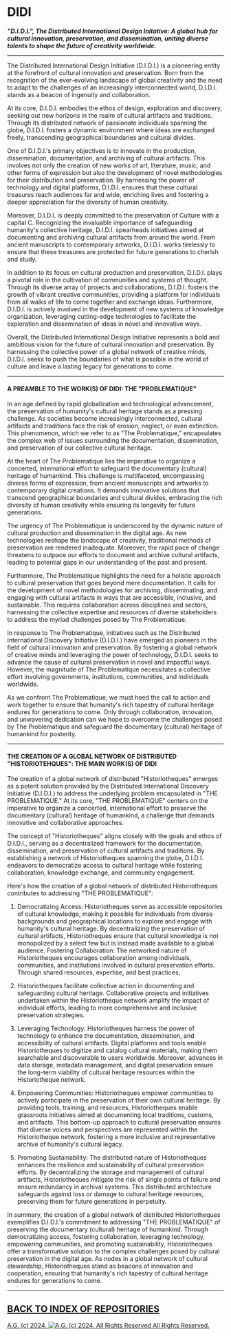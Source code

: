 # DIDI
__*"D.I.D.I.", The Distributed International Design Initative: A global hub for cultural innovation, preservation, and dissemination, uniting diverse talents to shape the future of creativity worldwide.*__

- - - - - - - - - -

The Distributed International Design Initiative (D.I.D.I.) is a pioneering entity at the forefront of cultural innovation and preservation. Born from the recognition of the ever-evolving landscape of global creativity and the need to adapt to the challenges of an increasingly interconnected world, D.I.D.I. stands as a beacon of ingenuity and collaboration.

At its core, D.I.D.I. embodies the ethos of design, exploration and discovery, seeking out new horizons in the realm of cultural artifacts and traditions. Through its distributed network of passionate individuals spanning the globe, D.I.D.I. fosters a dynamic environment where ideas are exchanged freely, transcending geographical boundaries and cultural divides.

One of D.I.D.I.'s primary objectives is to innovate in the production, dissemination, documentation, and archiving of cultural artifacts. This involves not only the creation of new works of art, literature, music, and other forms of expression but also the development of novel methodologies for their distribution and preservation. By harnessing the power of technology and digital platforms, D.I.D.I. ensures that these cultural treasures reach audiences far and wide, enriching lives and fostering a deeper appreciation for the diversity of human creativity.

Moreover, D.I.D.I. is deeply committed to the preservation of Culture with a capital C. Recognizing the invaluable importance of safeguarding humanity's collective heritage, D.I.D.I. spearheads initiatives aimed at documenting and archiving cultural artifacts from around the world. From ancient manuscripts to contemporary artworks, D.I.D.I. works tirelessly to ensure that these treasures are protected for future generations to cherish and study.

In addition to its focus on cultural production and preservation, D.I.D.I. plays a pivotal role in the cultivation of communities and systems of thought. Through its diverse array of projects and collaborations, D.I.D.I. fosters the growth of vibrant creative communities, providing a platform for individuals from all walks of life to come together and exchange ideas. Furthermore, D.I.D.I. is actively involved in the development of new systems of knowledge organization, leveraging cutting-edge technologies to facilitate the exploration and dissemination of ideas in novel and innovative ways.

Overall, the Distributed International Design Initiative represents a bold and ambitious vision for the future of cultural innovation and preservation. By harnessing the collective power of a global network of creative minds, D.I.D.I. seeks to push the boundaries of what is possible in the world of culture and leave a lasting legacy for generations to come.

- - - - - - - - - -

#### A PREAMBLE TO THE WORK(S) OF DIDI: THE "PROBLEMATIQUE"

In an age defined by rapid globalization and technological advancement, the preservation of humanity's cultural heritage stands as a pressing challenge. As societies become increasingly interconnected, cultural artifacts and traditions face the risk of erosion, neglect, or even extinction. This phenomenon, which we refer to as "The Problematique," encapsulates the complex web of issues surrounding the documentation, dissemination, and preservation of our collective cultural heritage.

At the heart of The Problematique lies the imperative to organize a concerted, international effort to safeguard the documentary (cultural) heritage of humankind. This challenge is multifaceted, encompassing diverse forms of expression, from ancient manuscripts and artworks to contemporary digital creations. It demands innovative solutions that transcend geographical boundaries and cultural divides, embracing the rich diversity of human creativity while ensuring its longevity for future generations.

The urgency of The Problematique is underscored by the dynamic nature of cultural production and dissemination in the digital age. As new technologies reshape the landscape of creativity, traditional methods of preservation are rendered inadequate. Moreover, the rapid pace of change threatens to outpace our efforts to document and archive cultural artifacts, leading to potential gaps in our understanding of the past and present.

Furthermore, The Problematique highlights the need for a holistic approach to cultural preservation that goes beyond mere documentation. It calls for the development of novel methodologies for archiving, disseminating, and engaging with cultural artifacts in ways that are accessible, inclusive, and sustainable. This requires collaboration across disciplines and sectors, harnessing the collective expertise and resources of diverse stakeholders to address the myriad challenges posed by The Problematique.

In response to The Problematique, initiatives such as the Distributed International Discovery Initiative (D.I.D.I.) have emerged as pioneers in the field of cultural innovation and preservation. By fostering a global network of creative minds and leveraging the power of technology, D.I.D.I. seeks to advance the cause of cultural preservation in novel and impactful ways. However, the magnitude of The Problematique necessitates a collective effort involving governments, institutions, communities, and individuals worldwide.

As we confront The Problematique, we must heed the call to action and work together to ensure that humanity's rich tapestry of cultural heritage endures for generations to come. Only through collaboration, innovation, and unwavering dedication can we hope to overcome the challenges posed by The Problematique and safeguard the documentary (cultural) heritage of humankind for posterity.

- - - - - - - - - -

#### THE CREATION OF A GLOBAL NETWORK OF DISTRIBUTED "HISTORIOTEHQUES": THE MAIN WORK(S) OF DIDI

The creation of a global network of distributed "Historiotheques" emerges as a potent solution provided by the Distributed International Discovery Initiative (D.I.D.I.) to address the underlying problem encapsulated in "THE PROBLEMATIQUE." At its core, "THE PROBLEMATIQUE" centers on the imperative to organize a concerted, international effort to preserve the documentary (cultural) heritage of humankind, a challenge that demands innovative and collaborative approaches.

The concept of "Historiotheques" aligns closely with the goals and ethos of D.I.D.I., serving as a decentralized framework for the documentation, dissemination, and preservation of cultural artifacts and traditions. By establishing a network of Historiotheques spanning the globe, D.I.D.I. endeavors to democratize access to cultural heritage while fostering collaboration, knowledge exchange, and community engagement.

Here's how the creation of a global network of distributed Historiotheques contributes to addressing "THE PROBLEMATIQUE":

1. Democratizing Access: Historiotheques serve as accessible repositories of cultural knowledge, making it possible for individuals from diverse backgrounds and geographical locations to explore and engage with humanity's cultural heritage. By decentralizing the preservation of cultural artifacts, Historiotheques ensure that cultural knowledge is not monopolized by a select few but is instead made available to a global audience.
Fostering Collaboration: The networked nature of Historiotheques encourages collaboration among individuals, communities, and institutions involved in cultural preservation efforts. Through shared resources, expertise, and best practices, 

2. Historiotheques facilitate collective action in documenting and safeguarding cultural heritage. Collaborative projects and initiatives undertaken within the Historiotheque network amplify the impact of individual efforts, leading to more comprehensive and inclusive preservation strategies.

3. Leveraging Technology: Historiotheques harness the power of technology to enhance the documentation, dissemination, and accessibility of cultural artifacts. Digital platforms and tools enable Historiotheques to digitize and catalog cultural materials, making them searchable and discoverable to users worldwide. Moreover, advances in data storage, metadata management, and digital preservation ensure the long-term viability of cultural heritage resources within the Historiotheque network.

4. Empowering Communities: Historiotheques empower communities to actively participate in the preservation of their own cultural heritage. By providing tools, training, and resources, Historiotheques enable grassroots initiatives aimed at documenting local traditions, customs, and artifacts. This bottom-up approach to cultural preservation ensures that diverse voices and perspectives are represented within the Historiotheque network, fostering a more inclusive and representative archive of humanity's cultural legacy.

5. Promoting Sustainability: The distributed nature of Historiotheques enhances the resilience and sustainability of cultural preservation efforts. By decentralizing the storage and management of cultural artifacts, Historiotheques mitigate the risk of single points of failure and ensure redundancy in archival systems. This distributed architecture safeguards against loss or damage to cultural heritage resources, preserving them for future generations in perpetuity.

In summary, the creation of a global network of distributed Historiotheques exemplifies D.I.D.I.'s commitment to addressing "THE PROBLEMATIQUE" of preserving the documentary (cultural) heritage of humankind. Through democratizing access, fostering collaboration, leveraging technology, empowering communities, and promoting sustainability, Historiotheques offer a transformative solution to the complex challenges posed by cultural preservation in the digital age. As nodes in a global network of cultural stewardship, Historiotheques stand as beacons of innovation and cooperation, ensuring that humanity's rich tapestry of cultural heritage endures for generations to come.

- - - - - - - - - -

## [BACK TO INDEX OF REPOSITORIES](https://github.com/antiface/Index)

[A.G. (c) 2024. ![A.G. (c) 2024. All Rights Reserved](https://historiotheque.files.wordpress.com/2016/11/ag_signature_official_2015_50px_cropped.jpg) All Rights Reserved.](http://alexgagnon.com)

